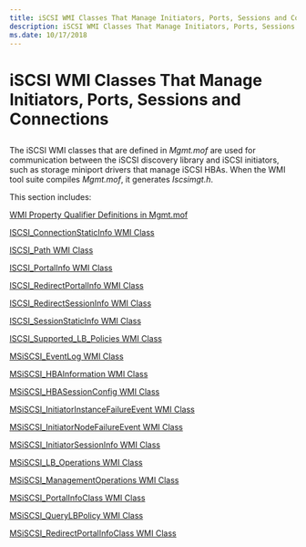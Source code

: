 ```yaml
---
title: iSCSI WMI Classes That Manage Initiators, Ports, Sessions and Connections
description: iSCSI WMI Classes That Manage Initiators, Ports, Sessions and Connections
ms.date: 10/17/2018
---
```


# iSCSI WMI Classes That Manage Initiators, Ports, Sessions and Connections


## <span id="ddk_iscsi_wmi_classes_that_define_the_interface_between_the_iscsi_disc"></span><span id="DDK_ISCSI_WMI_CLASSES_THAT_DEFINE_THE_INTERFACE_BETWEEN_THE_ISCSI_DISC"></span>


The iSCSI WMI classes that are defined in *Mgmt.mof* are used for communication between the iSCSI discovery library and iSCSI initiators, such as storage miniport drivers that manage iSCSI HBAs. When the WMI tool suite compiles *Mgmt.mof*, it generates *Iscsimgt.h*.

This section includes:

[WMI Property Qualifier Definitions in Mgmt.mof](wmi-property-qualifier-definitions-in-mgmt-mof.md)

[ISCSI\_ConnectionStaticInfo WMI Class](iscsi-connectionstaticinfo-wmi-class.md)

[ISCSI\_Path WMI Class](iscsi-path-wmi-class.md)

[ISCSI\_PortalInfo WMI Class](iscsi-portalinfo-wmi-class.md)

[ISCSI\_RedirectPortalInfo WMI Class](iscsi-redirectportalinfo-wmi-class.md)

[ISCSI\_RedirectSessionInfo WMI Class](iscsi-redirectsessioninfo-wmi-class.md)

[ISCSI\_SessionStaticInfo WMI Class](iscsi-sessionstaticinfo-wmi-class.md)

[ISCSI\_Supported\_LB\_Policies WMI Class](iscsi-supported-lb-policies-wmi-class.md)

[MSiSCSI\_EventLog WMI Class](msiscsi-eventlog-wmi-class.md)

[MSiSCSI\_HBAInformation WMI Class](msiscsi-hbainformation-wmi-class.md)

[MSiSCSI\_HBASessionConfig WMI Class](msiscsi-hbasessionconfig-wmi-class.md)

[MSiSCSI\_InitiatorInstanceFailureEvent WMI Class](msiscsi-initiatorinstancefailureevent-wmi-class.md)

[MSiSCSI\_InitiatorNodeFailureEvent WMI Class](msiscsi-initiatornodefailureevent-wmi-class.md)

[MSiSCSI\_InitiatorSessionInfo WMI Class](msiscsi-initiatorsessioninfo-wmi-class.md)

[MSiSCSI\_LB\_Operations WMI Class](msiscsi-lb-operations-wmi-class.md)

[MSiSCSI\_ManagementOperations WMI Class](msiscsi-managementoperations-wmi-class.md)

[MSiSCSI\_PortalInfoClass WMI Class](msiscsi-portalinfoclass-wmi-class.md)

[MSiSCSI\_QueryLBPolicy WMI Class](msiscsi-querylbpolicy-wmi-class.md)

[MSiSCSI\_RedirectPortalInfoClass WMI Class](msiscsi-redirectportalinfoclass-wmi-class.md)

 

 





